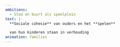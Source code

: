 ```yaml
---
ambitions:
  - Stad en buurt als speelplein
text: |-
  **Sociale cohesie** van ouders en het **spelen**

  van hun kinderen staan in verhouding
animation: families
---
```

